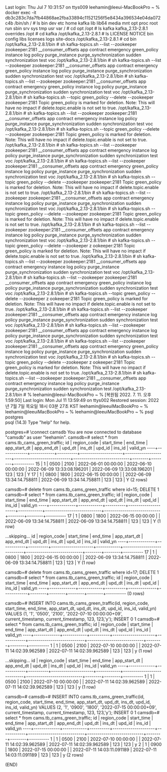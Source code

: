 Last login: Thu Jul  7 10:31:57 on ttys009
leehamin@leeui-MacBookPro ~ % docker exec -it db3c283c7da7fb44868ae2fba33894c11521256f5e8434a396534e04da072c4b /bin/sh
/ # ls
bin    dev    etc    home   kafka  lib    lib64  media  mnt    opt    proc   root   run    sbin   srv    sys    tmp    usr    var
/ # cd opt
/opt # ls
kafka             kafka_2.13-2.8.1  overrides
/opt # cd kafka
/opt/kafka_2.13-2.8.1 # ls
LICENSE    NOTICE     bin        config     libs       licenses   logs       site-docs
/opt/kafka_2.13-2.8.1 # cd bin
/opt/kafka_2.13-2.8.1/bin # sh kafka-topics.sh --list --zookeeper zookeeper:2181
__consumer_offsets
app
contract
emergency
green_policy
instance
log
policy
purge_instance
purge_synchronization
sudden
synchronization
test
voc
/opt/kafka_2.13-2.8.1/bin # sh kafka-topics.sh --list --zookeeper zookeeper:2181
__consumer_offsets
app
contract
emergency
green_policy
instance
log
policy
purge_instance
purge_synchronization
sudden
synchronization
test
voc
/opt/kafka_2.13-2.8.1/bin # sh kafka-topics.sh --list --zookeeper zookeeper:2181
__consumer_offsets
app
contract
emergency
green_policy
instance
log
policy
purge_instance
purge_synchronization
sudden
synchronization
test
voc
/opt/kafka_2.13-2.8.1/bin # sh kafka-topics.sh --topic green_policy --delete --zookeeper zookeeper:2181
Topic green_policy is marked for deletion.
Note: This will have no impact if delete.topic.enable is not set to true.
/opt/kafka_2.13-2.8.1/bin # sh kafka-topics.sh --list --zookeeper zookeeper:2181
__consumer_offsets
app
contract
emergency
instance
log
policy
purge_instance
purge_synchronization
sudden
synchronization
test
voc
/opt/kafka_2.13-2.8.1/bin # sh kafka-topics.sh --topic green_policy --delete --zookeeper zookeeper:2181
Topic green_policy is marked for deletion.
Note: This will have no impact if delete.topic.enable is not set to true.
/opt/kafka_2.13-2.8.1/bin # sh kafka-topics.sh --list --zookeeper zookeeper:2181
__consumer_offsets
app
contract
emergency
instance
log
policy
purge_instance
purge_synchronization
sudden
synchronization
test
voc
/opt/kafka_2.13-2.8.1/bin # sh kafka-topics.sh --list --zookeeper zookeeper:2181
__consumer_offsets
app
contract
emergency
green_policy
instance
log
policy
purge_instance
purge_synchronization
sudden
synchronization
test
voc
/opt/kafka_2.13-2.8.1/bin # sh kafka-topics.sh --topic green_policy --delete --zookeeper zookeeper:2181
Topic green_policy is marked for deletion.
Note: This will have no impact if delete.topic.enable is not set to true.
/opt/kafka_2.13-2.8.1/bin # sh kafka-topics.sh --list --zookeeper zookeeper:2181
__consumer_offsets
app
contract
emergency
instance
log
policy
purge_instance
purge_synchronization
sudden
synchronization
test
voc
/opt/kafka_2.13-2.8.1/bin # sh kafka-topics.sh --topic green_policy --delete --zookeeper zookeeper:2181
Topic green_policy is marked for deletion.
Note: This will have no impact if delete.topic.enable is not set to true.
/opt/kafka_2.13-2.8.1/bin # sh kafka-topics.sh --list --zookeeper zookeeper:2181
__consumer_offsets
app
contract
emergency
instance
log
policy
purge_instance
purge_synchronization
sudden
synchronization
test
voc
/opt/kafka_2.13-2.8.1/bin # sh kafka-topics.sh --topic green_policy --delete --zookeeper z
ookeeper:2181
Topic green_policy is marked for deletion.
Note: This will have no impact if delete.topic.enable is not set to true.
/opt/kafka_2.13-2.8.1/bin # sh kafka-topics.sh --list --zookeeper zookeeper:2181
__consumer_offsets
app
contract
emergency
instance
log
policy
purge_instance
purge_synchronization
sudden
synchronization
test
voc
/opt/kafka_2.13-2.8.1/bin # sh kafka-topics.sh --list --zookeeper zookeeper:2181
__consumer_offsets
app
contract
emergency
green_policy
instance
log
policy
purge_instance
purge_synchronization
sudden
synchronization
test
voc
/opt/kafka_2.13-2.8.1/bin # sh kafka-topics.sh --topic green_policy --delete --zookeeper z
ookeeper:2181
Topic green_policy is marked for deletion.
Note: This will have no impact if delete.topic.enable is not set to true.
/opt/kafka_2.13-2.8.1/bin # sh kafka-topics.sh --list --zookeeper zookeeper:2181
__consumer_offsets
app
contract
emergency
instance
log
policy
purge_instance
purge_synchronization
sudden
synchronization
test
voc
/opt/kafka_2.13-2.8.1/bin # sh kafka-topics.sh --list --zookeeper zookeeper:2181
__consumer_offsets
app
contract
emergency
instance
log
policy
purge_instance
purge_synchronization
sudden
synchronization
test
voc
/opt/kafka_2.13-2.8.1/bin # sh kafka-topics.sh --list --zookeeper zookeeper:2181
__consumer_offsets
app
contract
emergency
green_policy
instance
log
policy
purge_instance
purge_synchronization
sudden
synchronization
test
voc
/opt/kafka_2.13-2.8.1/bin # sh kafka-topics.sh --topic green_policy --delete --zookeeper z
ookeeper:2181
Topic green_policy is marked for deletion.
Note: This will have no impact if delete.topic.enable is not set to true.
/opt/kafka_2.13-2.8.1/bin # sh kafka-topics.sh --list --zookeeper zookeeper:2181
__consumer_offsets
app
contract
emergency
instance
log
policy
purge_instance
purge_synchronization
sudden
synchronization
test
/opt/kafka_2.13-2.8.1/bin # %                                                    leehamin@leeui-MacBookPro ~ % 
  [복원됨 2022. 7. 11. 오후 1:59:50]
Last login: Mon Jul 11 13:59:49 on ttys002
Restored session: 2022년 7월  7일 목요일 18시 03분 27초 KST
leehamin@leeuiMacBookPro ~ % 
leehamin@leeuiMacBookPro ~ % 
leehamin@leeuiMacBookPro ~ % psql postgres                                                                           
psql (14.3)
Type "help" for help.

postgres=# \connect camsdb
You are now connected to database "camsdb" as user "leehamin".
camsdb=# select * from cams.tb_cams_green_traffic;
 id | region_code | start_time | end_time |    app_start_dt     |     app_end_dt      |           upd_dt           |           ins_dt           | upd_id | ins_id | valid_yn 
----+-------------+------------+----------+---------------------+---------------------+----------------------------+----------------------------+--------+--------+----------
 15 | 1           | 0500       | 2100     | 2022-06-01 00:00:00 | 2022-06-10 00:00:00 | 2022-06-09 13:33:08.196201 | 2022-06-09 13:33:08.196201 | 123    | 123    | Y
 17 | 1           | 0800       | 1800     | 2022-06-15 00:00:00 |                     | 2022-06-09 13:34:14.758811 | 2022-06-09 13:34:14.758811 | 123    | 123    | Y
(2 rows)

camsdb=# delete from cams.tb_cams_green_traffic where id=15;
DELETE 1
camsdb=# select * from cams.tb_cams_green_traffic;
 id | region_code | start_time | end_time |    app_start_dt     | app_end_dt |           upd_dt           |           ins_dt           | upd_id | ins_id | valid_yn 
----+-------------+------------+----------+---------------------+------------+----------------------------+----------------------------+--------+--------+----------
 17 | 1           | 0800       | 1800     | 2022-06-15 00:00:00 |            | 2022-06-09 13:34:14.758811 | 2022-06-09 13:34:14.758811 | 123    | 123    | Y
(1 row)

...skipping...
 id | region_code | start_time | end_time |    app_start_dt     | app_end_dt |           upd_dt           |           ins_dt           | upd_id | ins_id | valid_yn 
----+-------------+------------+----------+---------------------+------------+----------------------------+----------------------------+--------+--------+----------
 17 | 1           | 0800       | 1800     | 2022-06-15 00:00:00 |            | 2022-06-09 13:34:14.758811 | 2022-06-09 13:34:14.758811 | 123    | 123    | Y
(1 row)

camsdb=# delete from cams.tb_cams_green_traffic where id=17;
DELETE 1
camsdb=# select * from cams.tb_cams_green_traffic;
 id | region_code | start_time | end_time | app_start_dt | app_end_dt | upd_dt | ins_dt | upd_id | ins_id | valid_yn 
----+-------------+------------+----------+--------------+------------+--------+--------+--------+--------+----------
(0 rows)

camsdb=# INSERT INTO cams.tb_cams_green_traffic(id, region_code, start_time, end_time, app_start_dt, upd_dt, ins_dt, upd_id, ins_id, valid_yn) VALUES (1, '1', '0500', '2100', '2022-07-10 00:00:00+09', current_timestamp, current_timestamp, 123, 123,'y');
INSERT 0 1
camsdb=# select * from cams.tb_cams_green_traffic;
 id | region_code | start_time | end_time |    app_start_dt     | app_end_dt |           upd_dt           |           ins_dt           | upd_id | ins_id | valid_yn 
----+-------------+------------+----------+---------------------+------------+----------------------------+----------------------------+--------+--------+----------
  1 | 1           | 0500       | 2100     | 2022-07-10 00:00:00 |            | 2022-07-11 14:02:39.962589 | 2022-07-11 14:02:39.962589 | 123    | 123    | y
(1 row)

...skipping...
 id | region_code | start_time | end_time |    app_start_dt     | app_end_dt |           upd_dt           |           ins_dt           | upd_id | ins_id | valid_yn 
----+-------------+------------+----------+---------------------+------------+----------------------------+----------------------------+--------+--------+----------
  1 | 1           | 0500       | 2100     | 2022-07-10 00:00:00 |            | 2022-07-11 14:02:39.962589 | 2022-07-11 14:02:39.962589 | 123    | 123    | y
(1 row)

camsdb=# 
camsdb=# INSERT INTO cams.tb_cams_green_traffic(id, region_code, start_time, end_time, app_start_dt, upd_dt, ins_dt, upd_id, ins_id, valid_yn) VALUES (2, '1', '0900', '1800', '2022-07-15 00:00:00+09', current_timestamp, current_timestamp, 123, 123,'y');
INSERT 0 1
camsdb=# select * from cams.tb_cams_green_traffic;
 id | region_code | start_time | end_time |    app_start_dt     | app_end_dt |           upd_dt           |           ins_dt           | upd_id | ins_id | valid_yn 
----+-------------+------------+----------+---------------------+------------+----------------------------+----------------------------+--------+--------+----------
  1 | 1           | 0500       | 2100     | 2022-07-10 00:00:00 |            | 2022-07-11 14:02:39.962589 | 2022-07-11 14:02:39.962589 | 123    | 123    | y
  2 | 1           | 0900       | 1800     | 2022-07-15 00:00:00 |            | 2022-07-11 14:03:11.091189 | 2022-07-11 14:03:11.091189 | 123    | 123    | y
(2 rows)

(END)
